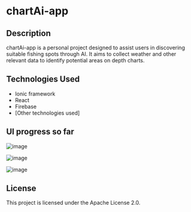 # chartAi-app

## Description

chartAi-app is a personal project designed to assist users in discovering suitable fishing spots through AI. It aims to collect weather and other relevant data to identify potential areas on depth charts.

## Technologies Used

- Ionic framework
- React
- Firebase
- [Other technologies used]

## UI progress so far

![image](https://github.com/Tonikyy/chartAi-app/assets/72816084/32c2f966-c7ac-45f3-a2b0-6679f25bc149)

![image](https://github.com/Tonikyy/chartAi-app/assets/72816084/5a6002f4-2095-4d36-9293-b7d4e5f6a63e)

![image](https://github.com/Tonikyy/chartAi-app/assets/72816084/db0d7c9c-c8f6-4b0d-8890-7ae64a42d357)


## License

This project is licensed under the Apache License 2.0.
